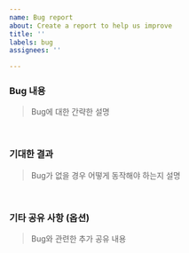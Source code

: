 ```yaml
---
name: Bug report
about: Create a report to help us improve
title: ''
labels: bug
assignees: ''

---
```


### Bug 내용
> Bug에 대한 간략한 설명

<br />

### 기대한 결과
> Bug가 없을 경우 어떻게 동작해야 하는지 설명

<br />

### 기타 공유 사항 (옵션)
> Bug와 관련한 추가 공유 내용
